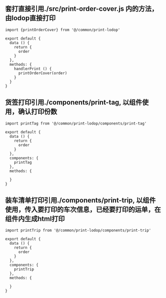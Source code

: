 
## 套打直接引用./src/print-order-cover.js 内的方法，由lodop直接打印

```
import {printOrderCover} from '@/common/print-lodop'

export default {
  data () {
    return {
      order
    }
  },
  methods: {
    handlerPrint () {
      printOrderCover(order)
    }
  }
}

```

## 货签打印引用./components/print-tag, 以组件使用，确认打印份数

```
import printTag from '@/common/print-lodop/components/print-tag'

export default {
  data () {
    return {
      order
    }
  },
  components: {
    printTag
  },
  methods: {
   
  }
}

```

## 装车清单打印引用./components/print-trip, 以组件使用，传入要打印的车次信息，已经要打印的运单，在组件内生成html打印

```
import printTrip from '@/common/print-lodop/components/print-trip'

export default {
  data () {
    return {
      order
    }
  },
  components: {
    printTrip
  },
  methods: {
   
  }
}

```
